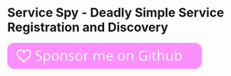# Service Spy - Deadly Simple Service Registration and Discovery #

[![Github Sponsorship](.github/github_sponsor_btn.svg)](https://github.com/sponsors/jjxtra)